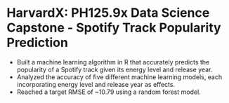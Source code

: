 # HarvardX: PH125.9x Data Science Capstone - Spotify Track Popularity Prediction 

* Built a machine learning algorithm in R that accurately predicts the popularity of a Spotify track given its energy level and release year.
* Analyzed the accuracy of five different machine learning models, each incorporating energy level and release year as effects.
* Reached a target RMSE of ~10.79 using a random forest model.
